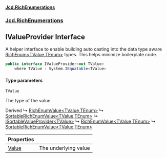 #### [Jcd.RichEnumerations](index.md 'index')

### [Jcd.RichEnumerations](Jcd.RichEnumerations.md 'Jcd.RichEnumerations')

## IValueProvider<TValue> Interface

A helper interface to enable building auto casting into the data type aware [RichEnum&lt;TValue,TEnum&gt;](https://docs.microsoft.com/en-us/dotnet/api/RichEnum<TValue,TEnum> 'RichEnum<TValue,TEnum>')
types. This helps minimize boilerplate code.

```csharp
public interface IValueProvider<out TValue>
    where TValue : System.IEquatable<TValue>
```

#### Type parameters

<a name='Jcd.RichEnumerations.IValueProvider_TValue_.TValue'></a>

`TValue`

The type of the value

Derived
&#8627; [RichEnumValue&lt;TValue,TEnum&gt;](RichEnumValue_TValue,TEnum_.md 'Jcd.RichEnumerations.Classes.RichEnumValue<TValue,TEnum>')
&#8627; [SortableRichEnumValue&lt;TValue,TEnum&gt;](SortableRichEnumValue_TValue,TEnum_.md 'Jcd.RichEnumerations.Classes.SortableRichEnumValue<TValue,TEnum>')
&#8627; [ISortableValueProvider&lt;TValue&gt;](ISortableValueProvider_TValue_.md 'Jcd.RichEnumerations.ISortableValueProvider<TValue>')
&#8627; [RichEnumValue&lt;TValue,TEnum&gt;](RichEnumValue_TValue,TEnum_.md 'Jcd.RichEnumerations.Records.RichEnumValue<TValue,TEnum>')
&#8627; [SortableRichEnumValue&lt;TValue,TEnum&gt;](SortableRichEnumValue_TValue,TEnum_.md 'Jcd.RichEnumerations.Records.SortableRichEnumValue<TValue,TEnum>')

| Properties                                                                                   |                      |
|:---------------------------------------------------------------------------------------------|:---------------------|
| [Value](IValueProvider_TValue_.Value.md 'Jcd.RichEnumerations.IValueProvider<TValue>.Value') | The underlying value |
